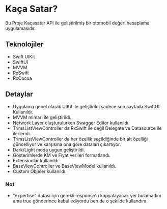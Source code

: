 
# Kaça Satar?

Bu Proje Kaçasatar API ile geliştirilmiş bir otomobil değeri hesaplama uygulamasıdır.

  
## Teknolojiler

- Swift UIKit
- SwiftUI
- MVVM
- RxSwift
- RxCocoa

## Detaylar
- Uygulama genel olarak UIKit ile geliştirildi sadece son sayfada SwiftUI Kullanıldı.
- MVVM mimari ile geliştirildi.
- Network Layer oluşturulurken Swagger Editor kullanıldı.
- TrimsListViewController da RxSwift ile değil Delegate ve Datasource ile ilerlendi.
- TrimsListViewController da her özellik seçildiğinde bir alt özelliği güncelliyor ve karşısına ona göre dataları çıkartıyor.
- Dark/Light moda uygun geliştirildi.
- Gösterimlerde KM ve Fiyat verileri formatlandı.
- Extensionlar kullanıldı.
- BaseViewController ve BaseViewModel kullanıldı.
- Custom Objeler kullanıldı.

### Not 
- "expertise" datası için gerekli response'u kopyalayacak yer bulamadım ama true gönderince kabul ediyordu ben de o şekilde kullandım.


  
